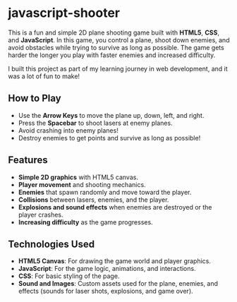 # javascript-shooter

This is a fun and simple 2D plane shooting game built with **HTML5**, **CSS**, and **JavaScript**. In this game, you control a plane, shoot down enemies, and avoid obstacles while trying to survive as long as possible. The game gets harder the longer you play with faster enemies and increased difficulty. 

I built this project as part of my learning journey in web development, and it was a lot of fun to make!

## How to Play
- Use the **Arrow Keys** to move the plane up, down, left, and right.
- Press the **Spacebar** to shoot lasers at enemy planes.
- Avoid crashing into enemy planes!
- Destroy enemies to get points and survive as long as possible!

## Features
- **Simple 2D graphics** with HTML5 canvas.
- **Player movement** and shooting mechanics.
- **Enemies** that spawn randomly and move toward the player.
- **Collisions** between lasers, enemies, and the player.
- **Explosions and sound effects** when enemies are destroyed or the player crashes.
- **Increasing difficulty** as the game progresses.

## Technologies Used
- **HTML5 Canvas**: For drawing the game world and player graphics.
- **JavaScript**: For the game logic, animations, and interactions.
- **CSS**: For basic styling of the page.
- **Sound and Images**: Custom assets used for the plane, enemies, and effects (sounds for laser shots, explosions, and game over).
